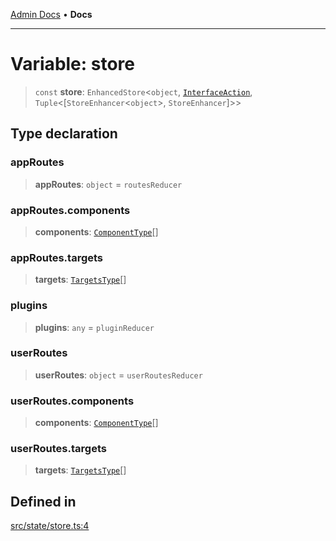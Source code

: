 [Admin Docs](/) • **Docs**

***

# Variable: store

> `const` **store**: `EnhancedStore`\<`object`, [`InterfaceAction`](../../helpers/Action/interfaces/InterfaceAction.md), `Tuple`\<[`StoreEnhancer`\<`object`\>, `StoreEnhancer`]\>\>

## Type declaration

### appRoutes

> **appRoutes**: `object` = `routesReducer`

### appRoutes.components

> **components**: [`ComponentType`](../../reducers/routesReducer/type-aliases/ComponentType.md)[]

### appRoutes.targets

> **targets**: [`TargetsType`](../../reducers/routesReducer/type-aliases/TargetsType.md)[]

### plugins

> **plugins**: `any` = `pluginReducer`

### userRoutes

> **userRoutes**: `object` = `userRoutesReducer`

### userRoutes.components

> **components**: [`ComponentType`](../../reducers/userRoutesReducer/type-aliases/ComponentType.md)[]

### userRoutes.targets

> **targets**: [`TargetsType`](../../reducers/userRoutesReducer/type-aliases/TargetsType.md)[]

## Defined in

[src/state/store.ts:4](https://github.com/PalisadoesFoundation/talawa-admin/blob/main/src/state/store.ts#L4)
